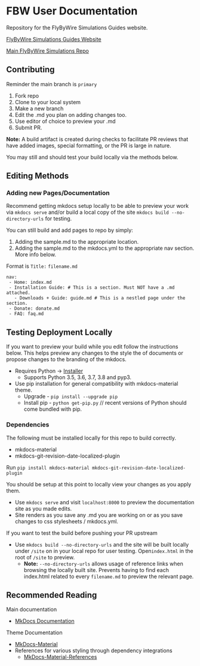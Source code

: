 # FBW User Documentation

Repository for the FlyByWire Simulations Guides website. 

[FlyByWire Simulations Guides Website](https://docs.flybywiresim.com/)

[Main FlyByWire Simulations Repo](https://github.com/flybywiresim/a32nx)

## Contributing
Reminder the main branch is `primary`

1. Fork repo
2. Clone to your local system
3. Make a new branch
4. Edit the .md you plan on adding changes too.
5. Use editor of choice to preview your .md
7. Submit PR.

**Note:** A build artifact is created during checks to facilitate PR reviews that have added images, special formatting, or the PR is large in nature.

You may still and should test your build locally via the methods below.  

## Editing Methods

### Adding new Pages/Documentation

Recommend getting mkdocs setup locally to be able to preview your work via `mkdocs serve` and/or build a local copy of the site `mkdocs build --no-directory-urls` for testing.

You can still build and add pages to repo by simply:

1. Adding the sample.md to the appropriate location.
2. Adding the sample.md to the mkdocs.yml to the appropriate nav section. More info below. 
   
Format is `Title:` `filename.md`
```
nav:
 - Home: index.md
 - Installation Guide: # This is a section. Must NOT have a .md attached.
   - Downloads + Guide: guide.md # This is a nestled page under the section.
 - Donate: donate.md
 - FAQ: faq.md
 ```

## Testing Deployment Locally

If you want to preview your build while you edit follow the instructions below. This helps preview any changes to the style the of documents or propose changes to the branding of the mkdocs.

* Requires Python -> [Installer](https://www.python.org/downloads/windows/)
  * Supports Python 3.5, 3.6, 3.7, 3.8 and pyp3.
* Use pip installation for general compatibility with mkdocs-material theme.
  * Upgrade - `pip install --upgrade pip`
  * Install pip - `python get-pip.py` // recent versions of Python should come bundled with pip.
  
### Dependencies 
The following must be installed locally for this repo to build correctly.
* mkdocs-material
* mkdocs-git-revision-date-localized-plugin 

Run `pip install mkdocs-material mkdocs-git-revision-date-localized-plugin`

You should be setup at this point to locally view your changes as you apply them.
* Use `mkdocs serve` and visit `localhost:8000` to preview the documentation site as you made edits.
* Site renders as you save any .md you are working on or as you save changes to css stylesheets / mkdocs.yml.

If you want to test the build before pushing your PR upstream
* Use `mkdocs build --no-directory-urls` and the site will be built locally under `/site` on in your local repo for user testing. Open`index.html` in the root of `/site` to preview.
  * **Note:** `--no-directory-urls` allows usage of reference links when browsing the locally built site. Prevents having to find each index.html related to every `filename.md` to preview the relevant page. 

## Recommended Reading

Main documentation
* [MkDocs Documentation](https://www.mkdocs.org/)

Theme Documentation
* [MkDocs-Material](https://squidfunk.github.io/mkdocs-material/)
* References for various styling through dependency integrations
  * [MkDocs-Material-References](https://squidfunk.github.io/mkdocs-material/reference/abbreviations/)
